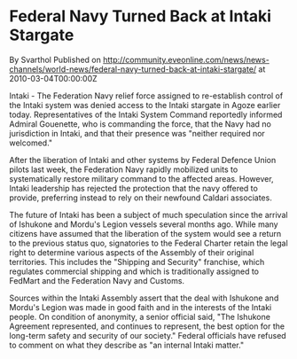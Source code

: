 # Federal Navy Turned Back at Intaki Stargate
By Svarthol
Published on http://community.eveonline.com/news/news-channels/world-news/federal-navy-turned-back-at-intaki-stargate/ at 2010-03-04T00:00:00Z

<!-- -->

Intaki - The Federation Navy relief force assigned to re-establish control of the Intaki system was denied access to the Intaki stargate in Agoze earlier today. Representatives of the Intaki System Command reportedly informed Admiral Gouenette, who is commanding the force, that the Navy had no jurisdiction in Intaki, and that their presence was "neither required nor welcomed."

After the liberation of Intaki and other systems by Federal Defence Union pilots last week, the Federation Navy rapidly mobilized units to systematically restore military command to the affected areas. However, Intaki leadership has rejected the protection that the navy offered to provide, preferring instead to rely on their newfound Caldari associates.

The future of Intaki has been a subject of much speculation since the arrival of Ishukone and Mordu's Legion vessels several months ago. While many citizens have assumed that the liberation of the system would see a return to the previous status quo, signatories to the Federal Charter retain the legal right to determine various aspects of the Assembly of their original territories. This includes the "Shipping and Security" franchise, which regulates commercial shipping and which is traditionally assigned to FedMart and the Federation Navy and Customs.

Sources within the Intaki Assembly assert that the deal with Ishukone and Mordu's Legion was made in good faith and in the interests of the Intaki people. On condition of anonymity, a senior official said, "The Ishukone Agreement represented, and continues to represent, the best option for the long-term safety and security of our society." Federal officials have refused to comment on what they describe as "an internal Intaki matter."

&nbsp;

